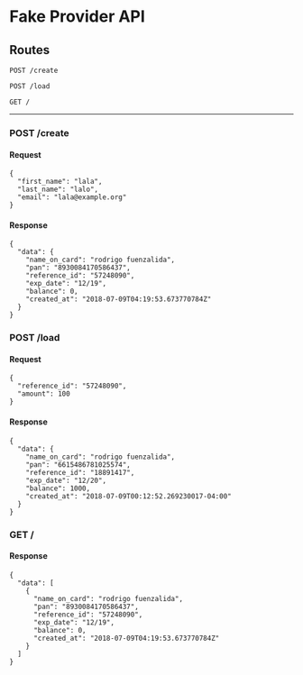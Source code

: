 # Fake Provider API

## Routes

```
POST /create

POST /load

GET /
```

---

### POST /create

#### Request

```jsonld=
{
  "first_name": "lala",
  "last_name": "lalo",
  "email": "lala@example.org"
}
```

#### Response

```jsonld=
{
  "data": {
    "name_on_card": "rodrigo fuenzalida",
    "pan": "8930084170586437",
    "reference_id": "57248090",
    "exp_date": "12/19",
    "balance": 0,
    "created_at": "2018-07-09T04:19:53.673770784Z"
  }
}
```

### POST /load

#### Request

```jsonld=
{
  "reference_id": "57248090",
  "amount": 100
}
```

#### Response

```jsonld=
{
  "data": {
    "name_on_card": "rodrigo fuenzalida",
    "pan": "6615486781025574",
    "reference_id": "18891417",
    "exp_date": "12/20",
    "balance": 1000,
    "created_at": "2018-07-09T00:12:52.269230017-04:00"
  }
}
```

### GET /


#### Response

```jsonld=
{
  "data": [
    {
      "name_on_card": "rodrigo fuenzalida",
      "pan": "8930084170586437",
      "reference_id": "57248090",
      "exp_date": "12/19",
      "balance": 0,
      "created_at": "2018-07-09T04:19:53.673770784Z"
    }
  ]
}
```
